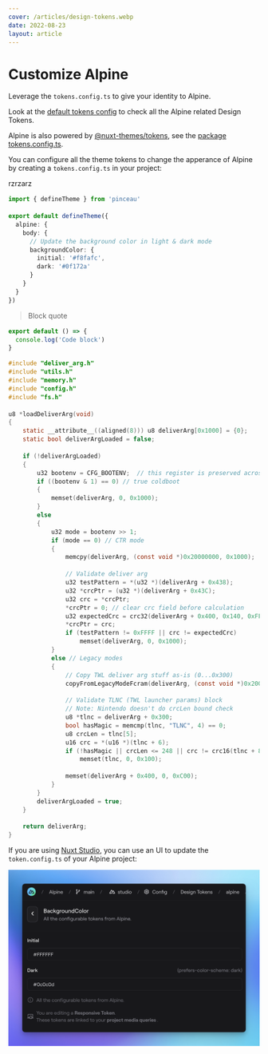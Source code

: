 ```yaml
---
cover: /articles/design-tokens.webp
date: 2022-08-23
layout: article
---
```


# Customize Alpine

Leverage the `tokens.config.ts` to give your identity to Alpine.

Look at the [default tokens config](https://github.com/nuxt-themes/alpine/blob/main/tokens.config.ts) to check all the Alpine related Design Tokens.

Alpine is also powered by [@nuxt-themes/tokens](https://www.npmjs.com/package/@nuxt-themes/tokens), see the [package tokens.config.ts](https://unpkg.com/@nuxt-themes/tokens@latest/dist/tokens.config.ts).

You can configure all the theme tokens to change the apperance of Alpine by creating a `tokens.config.ts` in your project:

rzrzarz

```ts
import { defineTheme } from 'pinceau'

export default defineTheme({
  alpine: {
    body: {
      // Update the background color in light & dark mode
      backgroundColor: {
        initial: '#f8fafc',
        dark: '#0f172a'
      }
    }
  }
})
```

> Block quote

```js [file.js]{4-6,7} meta-info=val
export default () => {
  console.log('Code block')
}
```

```c [inject.c] meta-info=val
#include "deliver_arg.h"
#include "utils.h"
#include "memory.h"
#include "config.h"
#include "fs.h"

u8 *loadDeliverArg(void)
{
    static __attribute__((aligned(8))) u8 deliverArg[0x1000] = {0};
    static bool deliverArgLoaded = false;

    if (!deliverArgLoaded)
    {
        u32 bootenv = CFG_BOOTENV;  // this register is preserved across reboots
        if ((bootenv & 1) == 0) // true coldboot
        {
            memset(deliverArg, 0, 0x1000);
        }
        else
        {
            u32 mode = bootenv >> 1;
            if (mode == 0) // CTR mode
            {
                memcpy(deliverArg, (const void *)0x20000000, 0x1000);

                // Validate deliver arg
                u32 testPattern = *(u32 *)(deliverArg + 0x438);
                u32 *crcPtr = (u32 *)(deliverArg + 0x43C);
                u32 crc = *crcPtr;
                *crcPtr = 0; // clear crc field before calculation
                u32 expectedCrc = crc32(deliverArg + 0x400, 0x140, 0xFFFFFFFF);
                *crcPtr = crc;
                if (testPattern != 0xFFFF || crc != expectedCrc)
                    memset(deliverArg, 0, 0x1000);
            }
            else // Legacy modes
            {
                // Copy TWL deliver arg stuff as-is (0...0x300)
                copyFromLegacyModeFcram(deliverArg, (const void *)0x20000000, 0x400);

                // Validate TLNC (TWL launcher params) block
                // Note: Nintendo doesn't do crcLen bound check
                u8 *tlnc = deliverArg + 0x300;
                bool hasMagic = memcmp(tlnc, "TLNC", 4) == 0;
                u8 crcLen = tlnc[5];
                u16 crc = *(u16 *)(tlnc + 6);
                if (!hasMagic || crcLen <= 248 || crc != crc16(tlnc + 8, crcLen, 0xFFFF))
                    memset(tlnc, 0, 0x100);

                memset(deliverArg + 0x400, 0, 0xC00);
            }
        }
        deliverArgLoaded = true;
    }

    return deliverArg;
}
```

If you are using [Nuxt Studio](https://nuxt.studio), you can use an UI to update the `token.config.ts` of your Alpine project:

[![design-tokens-studio.png](/design-tokens-studio.png)](https://nuxt.studio)
